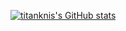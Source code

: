 [![titanknis's GitHub stats](https://github-readme-stats.vercel.app/api?username=titanknis)](https://github.com/anuraghazra/github-readme-stats)
